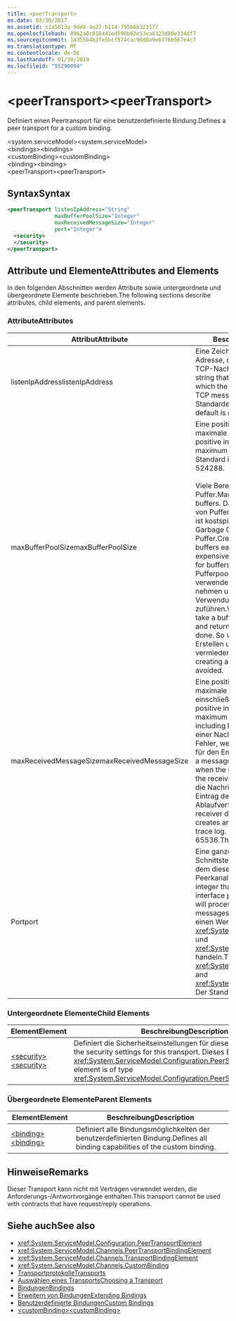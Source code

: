 ```yaml
---
title: <peerTransport>
ms.date: 03/30/2017
ms.assetid: c1a5013a-9dd4-4a27-b114-795b8b323177
ms.openlocfilehash: 8962a0c018442ed590b62e53ea8323d80e334df7
ms.sourcegitcommit: 14355b4b2fe5bcf874cac96d0a9e6376b567e4c7
ms.translationtype: MT
ms.contentlocale: de-DE
ms.lasthandoff: 01/30/2019
ms.locfileid: "55290094"
---
```

# <a name="peertransport"></a><span data-ttu-id="46fe7-101">\<peerTransport></span><span class="sxs-lookup"><span data-stu-id="46fe7-101">\<peerTransport></span></span>
<span data-ttu-id="46fe7-102">Definiert einen Peertransport für eine benutzerdefinierte Bindung.</span><span class="sxs-lookup"><span data-stu-id="46fe7-102">Defines a peer transport for a custom binding.</span></span>  
  
 <span data-ttu-id="46fe7-103">\<system.serviceModel></span><span class="sxs-lookup"><span data-stu-id="46fe7-103">\<system.serviceModel></span></span>  
<span data-ttu-id="46fe7-104">\<bindings></span><span class="sxs-lookup"><span data-stu-id="46fe7-104">\<bindings></span></span>  
<span data-ttu-id="46fe7-105">\<customBinding></span><span class="sxs-lookup"><span data-stu-id="46fe7-105">\<customBinding></span></span>  
<span data-ttu-id="46fe7-106">\<binding></span><span class="sxs-lookup"><span data-stu-id="46fe7-106">\<binding></span></span>  
<span data-ttu-id="46fe7-107">\<peerTransport></span><span class="sxs-lookup"><span data-stu-id="46fe7-107">\<peerTransport></span></span>  
  
## <a name="syntax"></a><span data-ttu-id="46fe7-108">Syntax</span><span class="sxs-lookup"><span data-stu-id="46fe7-108">Syntax</span></span>  
  
```xml  
<peerTransport listenIpAddress="String"
               maxBufferPoolSize="Integer"
               maxReceivedMessageSize="Integer"
               port="Integer">
  <security>
  </security>
</peerTransport>
```  
  
## <a name="attributes-and-elements"></a><span data-ttu-id="46fe7-109">Attribute und Elemente</span><span class="sxs-lookup"><span data-stu-id="46fe7-109">Attributes and Elements</span></span>  
 <span data-ttu-id="46fe7-110">In den folgenden Abschnitten werden Attribute sowie untergeordnete und übergeordnete Elemente beschrieben.</span><span class="sxs-lookup"><span data-stu-id="46fe7-110">The following sections describe attributes, child elements, and parent elements.</span></span>  
  
### <a name="attributes"></a><span data-ttu-id="46fe7-111">Attribute</span><span class="sxs-lookup"><span data-stu-id="46fe7-111">Attributes</span></span>  
  
|<span data-ttu-id="46fe7-112">Attribut</span><span class="sxs-lookup"><span data-stu-id="46fe7-112">Attribute</span></span>|<span data-ttu-id="46fe7-113">Beschreibung</span><span class="sxs-lookup"><span data-stu-id="46fe7-113">Description</span></span>|  
|---------------|-----------------|  
|<span data-ttu-id="46fe7-114">listenIpAddress</span><span class="sxs-lookup"><span data-stu-id="46fe7-114">listenIpAddress</span></span>|<span data-ttu-id="46fe7-115">Eine Zeichenfolge mit einer IP-Adresse, die der Peerknoten auf TCP-Nachrichten überwacht.</span><span class="sxs-lookup"><span data-stu-id="46fe7-115">A string that specifies an IP address on which the peer node will listen for TCP messages.</span></span> <span data-ttu-id="46fe7-116">Die Standardeinstellung ist `null`.</span><span class="sxs-lookup"><span data-stu-id="46fe7-116">The default is `null`.</span></span>|  
|<span data-ttu-id="46fe7-117">maxBufferPoolSize</span><span class="sxs-lookup"><span data-stu-id="46fe7-117">maxBufferPoolSize</span></span>|<span data-ttu-id="46fe7-118">Eine positive ganze Zahl, die die maximale Pufferpoolgröße angibt.</span><span class="sxs-lookup"><span data-stu-id="46fe7-118">A positive integer that specifies the maximum size of the buffer pool.</span></span> <span data-ttu-id="46fe7-119">Der Standard ist 524288.</span><span class="sxs-lookup"><span data-stu-id="46fe7-119">The default is 524288.</span></span><br /><br /> <span data-ttu-id="46fe7-120">Viele Bereiche von WCF verwenden Puffer.</span><span class="sxs-lookup"><span data-stu-id="46fe7-120">Many parts of WCF use buffers.</span></span> <span data-ttu-id="46fe7-121">Das Erstellen und Zerstören von Puffern bei jeder Verwendung ist kostspielig. Dasselbe gilt für die Garbage Collection für Puffer.</span><span class="sxs-lookup"><span data-stu-id="46fe7-121">Creating and destroying buffers each time they are used is expensive, and garbage collection for buffers is also expensive.</span></span> <span data-ttu-id="46fe7-122">Bei Pufferpools können Sie einen zu verwendenden Puffer aus dem Pool nehmen und ihn nach der Verwendung wieder dem Pool zuführen.</span><span class="sxs-lookup"><span data-stu-id="46fe7-122">With buffer pools, you can take a buffer from the pool, use it, and return it to the pool once you are done.</span></span> <span data-ttu-id="46fe7-123">So wird der Aufwand beim Erstellen und Zerstören von Puffern vermieden.</span><span class="sxs-lookup"><span data-stu-id="46fe7-123">Thus the overhead in creating and destroying buffers is avoided.</span></span>|  
|<span data-ttu-id="46fe7-124">maxReceivedMessageSize</span><span class="sxs-lookup"><span data-stu-id="46fe7-124">maxReceivedMessageSize</span></span>|<span data-ttu-id="46fe7-125">Eine positive ganze Zahl, die die maximale Nachrichtengröße in Byte, einschließlich Header, festlegt.</span><span class="sxs-lookup"><span data-stu-id="46fe7-125">A positive integer that defines the maximum message size in bytes including headers.</span></span> <span data-ttu-id="46fe7-126">Der Absender einer Nachricht erhält einen SOAP-Fehler, wenn die Nachricht zu groß für den Empfänger ist.</span><span class="sxs-lookup"><span data-stu-id="46fe7-126">The sender of a message receives a SOAP fault when the message is too large for the receiver.</span></span> <span data-ttu-id="46fe7-127">Der Empfänger verwirft die Nachricht und erstellt einen Eintrag des Ereignisses im Ablaufverfolgungsprotokoll.</span><span class="sxs-lookup"><span data-stu-id="46fe7-127">The receiver drops the message and creates an entry of the event in the trace log.</span></span> <span data-ttu-id="46fe7-128">Der Standard ist 65536.</span><span class="sxs-lookup"><span data-stu-id="46fe7-128">The default is 65536.</span></span>|  
|<span data-ttu-id="46fe7-129">Port</span><span class="sxs-lookup"><span data-stu-id="46fe7-129">port</span></span>|<span data-ttu-id="46fe7-130">Eine ganze Zahl, die den Netzwerk-Schnittstellenanschluss angibt, an dem diese Bindung TCP-Peerkanalnachrichten verarbeitet.</span><span class="sxs-lookup"><span data-stu-id="46fe7-130">An integer that specifies the network interface port on which this binding will process peer channel TCP messages.</span></span> <span data-ttu-id="46fe7-131">Dabei muss es sich um einen Wert zwischen <xref:System.Net.IPEndPoint.MinPort> und <xref:System.Net.IPEndPoint.MaxPort> handeln.</span><span class="sxs-lookup"><span data-stu-id="46fe7-131">This value must be between <xref:System.Net.IPEndPoint.MinPort> and <xref:System.Net.IPEndPoint.MaxPort>.</span></span> <span data-ttu-id="46fe7-132">Der Standard ist 0.</span><span class="sxs-lookup"><span data-stu-id="46fe7-132">The default is 0.</span></span>|  
  
### <a name="child-elements"></a><span data-ttu-id="46fe7-133">Untergeordnete Elemente</span><span class="sxs-lookup"><span data-stu-id="46fe7-133">Child Elements</span></span>  
  
|<span data-ttu-id="46fe7-134">Element</span><span class="sxs-lookup"><span data-stu-id="46fe7-134">Element</span></span>|<span data-ttu-id="46fe7-135">Beschreibung</span><span class="sxs-lookup"><span data-stu-id="46fe7-135">Description</span></span>|  
|-------------|-----------------|  
|[<span data-ttu-id="46fe7-136">\<security></span><span class="sxs-lookup"><span data-stu-id="46fe7-136">\<security></span></span>](../../../../../docs/framework/configure-apps/file-schema/wcf/security-of-peertransport.md)|<span data-ttu-id="46fe7-137">Definiert die Sicherheitseinstellungen für diesen Transport.</span><span class="sxs-lookup"><span data-stu-id="46fe7-137">Defines the security settings for this transport.</span></span> <span data-ttu-id="46fe7-138">Dieses Element ist vom Typ <xref:System.ServiceModel.Configuration.PeerSecurityElement>.</span><span class="sxs-lookup"><span data-stu-id="46fe7-138">This element is of type <xref:System.ServiceModel.Configuration.PeerSecurityElement>.</span></span>|  
  
### <a name="parent-elements"></a><span data-ttu-id="46fe7-139">Übergeordnete Elemente</span><span class="sxs-lookup"><span data-stu-id="46fe7-139">Parent Elements</span></span>  
  
|<span data-ttu-id="46fe7-140">Element</span><span class="sxs-lookup"><span data-stu-id="46fe7-140">Element</span></span>|<span data-ttu-id="46fe7-141">Beschreibung</span><span class="sxs-lookup"><span data-stu-id="46fe7-141">Description</span></span>|  
|-------------|-----------------|  
|[<span data-ttu-id="46fe7-142">\<binding></span><span class="sxs-lookup"><span data-stu-id="46fe7-142">\<binding></span></span>](../../../../../docs/framework/misc/binding.md)|<span data-ttu-id="46fe7-143">Definiert alle Bindungsmöglichkeiten der benutzerdefinierten Bindung.</span><span class="sxs-lookup"><span data-stu-id="46fe7-143">Defines all binding capabilities of the custom binding.</span></span>|  
  
## <a name="remarks"></a><span data-ttu-id="46fe7-144">Hinweise</span><span class="sxs-lookup"><span data-stu-id="46fe7-144">Remarks</span></span>  
 <span data-ttu-id="46fe7-145">Dieser Transport kann nicht mit Verträgen verwendet werden, die Anforderungs-/Antwortvorgänge enthalten.</span><span class="sxs-lookup"><span data-stu-id="46fe7-145">This transport cannot be used with contracts that have request/reply operations.</span></span>  
  
## <a name="see-also"></a><span data-ttu-id="46fe7-146">Siehe auch</span><span class="sxs-lookup"><span data-stu-id="46fe7-146">See also</span></span>
- <xref:System.ServiceModel.Configuration.PeerTransportElement>
- <xref:System.ServiceModel.Channels.PeerTransportBindingElement>
- <xref:System.ServiceModel.Channels.TransportBindingElement>
- <xref:System.ServiceModel.Channels.CustomBinding>
- [<span data-ttu-id="46fe7-147">Transportprotokolle</span><span class="sxs-lookup"><span data-stu-id="46fe7-147">Transports</span></span>](../../../../../docs/framework/wcf/feature-details/transports.md)
- [<span data-ttu-id="46fe7-148">Auswählen eines Transports</span><span class="sxs-lookup"><span data-stu-id="46fe7-148">Choosing a Transport</span></span>](../../../../../docs/framework/wcf/feature-details/choosing-a-transport.md)
- [<span data-ttu-id="46fe7-149">Bindungen</span><span class="sxs-lookup"><span data-stu-id="46fe7-149">Bindings</span></span>](../../../../../docs/framework/wcf/bindings.md)
- [<span data-ttu-id="46fe7-150">Erweitern von Bindungen</span><span class="sxs-lookup"><span data-stu-id="46fe7-150">Extending Bindings</span></span>](../../../../../docs/framework/wcf/extending/extending-bindings.md)
- [<span data-ttu-id="46fe7-151">Benutzerdefinierte Bindungen</span><span class="sxs-lookup"><span data-stu-id="46fe7-151">Custom Bindings</span></span>](../../../../../docs/framework/wcf/extending/custom-bindings.md)
- [<span data-ttu-id="46fe7-152">\<customBinding></span><span class="sxs-lookup"><span data-stu-id="46fe7-152">\<customBinding></span></span>](../../../../../docs/framework/configure-apps/file-schema/wcf/custombinding.md)
